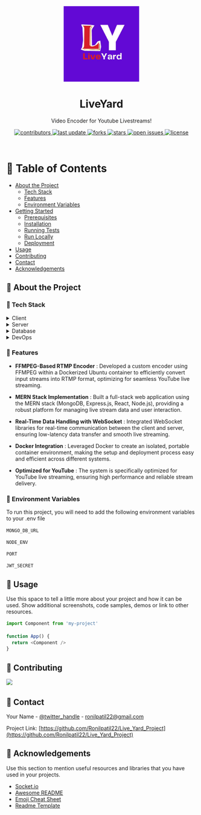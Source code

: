 <!--
Hey, thanks for using the awesome-readme-template template.  
If you have any enhancements, then fork this project and create a pull request 
or just open an issue with the label "enhancement".

Don't forget to give this project a star for additional support ;)
Maybe you can mention me or this repo in the acknowledgements too
-->
<div align="center">

  <img src="Frontend/src/components/images/LiveYard.jpg" alt="logo" width="200" height="auto" />
  <h1>LiveYard</h1>
  
  <p>
    Video Encoder for Youtube Livestreams! 
  </p>
  
  
<!-- Badges -->
<p>
  <a href="https://github.com/RonilPatil22/Live_Yard_Project/graphs/contributors">
    <img src="https://img.shields.io/github/contributors/RonilPatil22/Live_Yard_Project" alt="contributors" />
  </a>
  <a href="">
    <img src="https://img.shields.io/github/last-commit/RonilPatil22/Live_Yard_Project" alt="last update" />
  </a>
  <a href="https://github.com/RonilPatil22/Live_Yard_Project/network/members">
    <img src="https://img.shields.io/github/forks/RonilPatil22/Live_Yard_Project" alt="forks" />
  </a>
  <a href="https://github.com/RonilPatil22/Live_Yard_Project/stargazers">
    <img src="https://img.shields.io/github/stars/RonilPatil22/Live_Yard_Project" alt="stars" />
  </a>
  <a href="https://github.com/RonilPatil22/Live_Yard_Project/issues/">
    <img src="https://img.shields.io/github/issues/RonilPatil22/Live_Yard_Project" alt="open issues" />
  </a>
  <a href="https://github.com/RonilPatil22/Live_Yard_Project/blob/master/LICENSE">
    <img src="https://img.shields.io/github/license/Louis3797/awesome-readme-template.svg" alt="license" />
  </a>
</p>
</div>

<br />

<!-- Table of Contents -->
# :notebook_with_decorative_cover: Table of Contents

- [About the Project](#star2-about-the-project)
  * [Tech Stack](#space_invader-tech-stack)
  * [Features](#dart-features)
  * [Environment Variables](#key-environment-variables)
- [Getting Started](#toolbox-getting-started)
  * [Prerequisites](#bangbang-prerequisites)
  * [Installation](#gear-installation)
  * [Running Tests](#test_tube-running-tests)
  * [Run Locally](#running-run-locally)
  * [Deployment](#triangular_flag_on_post-deployment)
- [Usage](#eyes-usage)
- [Contributing](#wave-contributing)
- [Contact](#handshake-contact)
- [Acknowledgements](#gem-acknowledgements)

  

<!-- About the Project -->
## :star2: About the Project


<!-- Screenshots -->
<!-- ### :camera: Screenshots

<div align="center"> 
  <img src="https://placehold.co/600x400?text=Your+Screenshot+here" alt="screenshot" />
</div>
-->

<!-- TechStack -->
### :space_invader: Tech Stack

<details>
  <summary>Client</summary>
  <ul>
    <li><a href="https://www.typescriptlang.org/">JavaScript</a></li>
    <li><a href="https://reactjs.org/">React.js</a></li>
    <li><a href="https://tailwindcss.com/">TailwindCSS</a></li>
  </ul>
</details>

<details>
  <summary>Server</summary>
  <ul>
    <li><a href="https://www.typescriptlang.org/">Node.js</a></li>
    <li><a href="https://expressjs.com/">Express.js</a></li>
   <li><a href="https://socket.io/">SocketIO</a></li>
  </ul>
</details>

<details>
<summary>Database</summary>
  <ul>
    <li><a href="https://www.mongodb.com/">MongoDB</a></li>
  </ul>
</details>

<details>
<summary>DevOps</summary>
  <ul>
    <li><a href="https://www.docker.com/">Docker</a></li>
  </ul>
</details>

<!-- Features -->
### :dart: Features

- **FFMPEG-Based RTMP Encoder** : 
Developed a custom encoder using FFMPEG within a Dockerized Ubuntu container to efficiently convert input streams into RTMP format, optimizing for seamless YouTube live streaming.

- **MERN Stack Implementation** :
Built a full-stack web application using the MERN stack (MongoDB, Express.js, React, Node.js), providing a robust platform for managing live stream data and user interaction.

- **Real-Time Data Handling with WebSocket** :
Integrated WebSocket libraries for real-time communication between the client and server, ensuring low-latency data transfer and smooth live streaming.

- **Docker Integration** :
Leveraged Docker to create an isolated, portable container environment, making the setup and deployment process easy and efficient across different systems.

- **Optimized for YouTube** :
The system is specifically optimized for YouTube live streaming, ensuring high performance and reliable stream delivery.

<!-- Env Variables -->
### :key: Environment Variables

To run this project, you will need to add the following environment variables to your .env file

`MONGO_DB_URL`

`NODE_ENV`

`PORT`

`JWT_SECRET`

<!-- Getting Started 
## 	:toolbox: Getting Started

<!-- Prerequisites 
### :bangbang: Prerequisites

This project uses Yarn as package manager

```bash
 npm install --global yarn
```

<!-- Installation
### :gear: Installation

Install my-project with npm

```bash
  yarn install my-project
  cd my-project
```
   
<!-- Running Tests
### :test_tube: Running Tests

To run tests, run the following command

```bash
  yarn test test
```

<!-- Run Locally 
### :running: Run Locally

Clone the project

```bash
  git clone https://github.com/Louis3797/awesome-readme-template.git
```

Go to the project directory

```bash
  cd my-project
```

Install dependencies

```bash
  yarn install
```

Start the server

```bash
  yarn start
```


<!-- Deployment 
### :triangular_flag_on_post: Deployment

To deploy this project run

```bash
  yarn deploy
```

-->
<!-- Usage -->
## :eyes: Usage

Use this space to tell a little more about your project and how it can be used. Show additional screenshots, code samples, demos or link to other resources.


```javascript
import Component from 'my-project'

function App() {
  return <Component />
}
```

<!-- Roadmap
## :compass: Roadmap

* [x] Todo 1
* [ ] Todo 2
-->

<!-- Contributing -->
## :wave: Contributing

<a href="https://github.com/Ronilpatil22/Live_Yard_Project/graphs/contributors">
  <img src="https://contrib.rocks/image?repo=Ronilpatil22/Live_Yard_Project" />
</a>

<!--
Contributions are always welcome!

See `contributing.md` for ways to get started.


<!-- Code of Conduct 
### :scroll: Code of Conduct

Please read the [Code of Conduct](https://github.com/Louis3797/awesome-readme-template/blob/master/CODE_OF_CONDUCT.md)

<!-- FAQ 
## :grey_question: FAQ

- Question 1

  + Answer 1

- Question 2

  + Answer 2


<!-- License 
## :warning: License

Distributed under the no License. See LICENSE.txt for more information.
-->

<!-- Contact -->
## :handshake: Contact

Your Name - [@twitter_handle](https://x.com/ronilpatil22) - ronilpatil22@gmail.com

Project Link: [https://github.com/Ronilpatil22/Live_Yard_Project](https://github.com/Ronilpatil22/Live_Yard_Project)


<!-- Acknowledgments -->
## :gem: Acknowledgements

Use this section to mention useful resources and libraries that you have used in your projects.

 - [Socket.io](https://socket.io/)
 - [Awesome README](https://github.com/matiassingers/awesome-readme)
 - [Emoji Cheat Sheet](https://github.com/ikatyang/emoji-cheat-sheet/blob/master/README.md#travel--places)
 - [Readme Template](https://github.com/othneildrew/Best-README-Template)

